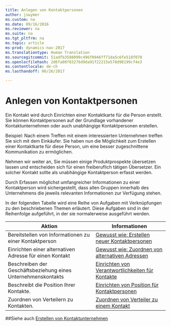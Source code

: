 ```yaml
---
title: Anlegen von Kontaktpersonen
author: jswymer
ms.custom: na
ms.date: 09/16/2016
ms.reviewer: na
ms.suite: na
ms.tgt_pltfrm: na
ms.topic: article
ms-prod: dynamics-nav-2017
ms.translationtype: Human Translation
ms.sourcegitcommit: 51adfb3588099c496f0946ff71da5c6fe518f070
ms.openlocfilehash: 2d6fa08f83276d9da91f22215e578d98199cf4e3
ms.contentlocale: de-ch
ms.lasthandoff: 06/26/2017

---
```

# <a name="create-contact-persons"></a>Anlegen von Kontaktpersonen
Ein Kontakt wird durch Einrichten einer Kontaktkarte für die Person erstellt. Sie können Kontaktpersonen auf der Grundlage vorhandener Kontaktunternehmen oder auch unabhängige Kontaktpersonen erstellen.

Beispiel: Nach einem Treffen mit einem interessierten Unternehmen treffen Sie sich mit dem Einkäufer. Sie haben nun die Möglichkeit zum Erstellen einer Kontaktkarte für diese Person, um eine besser zugeschnittene Kommunikation zu ermöglichen.

Nehmen wir weiter an, Sie müssen einige Produktprospekte übersetzen lassen und entscheiden sich für einen freiberuflich tätigen Übersetzer. Ein solcher Kontakt sollte als unabhängige Kontaktperson erfasst werden.

Durch Erfassen möglichst umfangreicher Informationen zu einer Kontaktperson wird sichergestellt, dass allen Gruppen innerhalb des Unternehmens die jeweils relevanten Informationen zur Verfügung stehen.

In der folgenden Tabelle wird eine Reihe von Aufgaben mit Verknüpfungen zu den beschriebenen Themen erläutert. Diese Aufgaben sind in der Reihenfolge aufgeführt, in der sie normalerweise ausgeführt werden.

|Aktion |Informationen |
|---|----|
|Bereitstellen von Informationen zu einer Kontaktperson|[Gewusst wie: Erstellen neuer Kontaktpersonen](marketing-how-create-contact-persons.md)|
|Einrichten einer alternativen Adresse für einen Kontakt|[Gewusst wie: Zuordnen von alternativen Adressen](marketing-how-assign-alternative-address.md)|
|Beschreiben der Geschäftsbeziehung eines Unternehmenskontakts|[Einrichten von Verantwortlichkeiten für Kontakte](marketing-job-responsibilities.md)|
|Beschreibt die Position Ihrer Kontakte.|[Einrichten von Position für Kontaktpersonen](marketing-organizational-levels.md)|
|Zuordnen von Verteilern zu Kontakten.|[Zuordnen von Verteiler zu einem Kontakt](marketing-mailing-groups.md#assign-mailing-groups-to-a-contact)|

##<a name="see-also"></a>Siehe auch
[Erstellen von Kontaktunternehmen](marketing-create-contact-companies.md)

